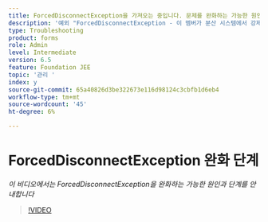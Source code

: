 ```yaml
---
title: ForcedDisconnectException을 가져오는 중입니다. 문제를 완화하는 가능한 원인 및 단계입니다.
description: '예외 "ForcedDisconnectException - 이 멤버가 분산 시스템에서 강제 해제되었습니다."를 해결하는 단계입니다. '
type: Troubleshooting
product: forms
role: Admin
level: Intermediate
version: 6.5
feature: Foundation JEE
topic: '관리 '
index: y
source-git-commit: 65a40826d3be322673e116d98124c3cbfb1d6eb4
workflow-type: tm+mt
source-wordcount: '45'
ht-degree: 6%

---
```



# ForcedDisconnectException 완화 단계

*이 비디오에서는 ForcedDisconnectException을 완화하는 가능한 원인과 단계를 안내합니다*

>[!VIDEO](https://video.tv.adobe.com/v/335483?quality=9&learn=on)
